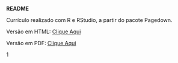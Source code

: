 **README**


Currículo realizado com R e RStudio, a partir do pacote Pagedown.


Versão em HTML: [Clique Aqui](https://wsoaresjr.github.io/curriculo/curriculo_wsoares.html)

Versão em PDF: [Clique Aqui](https://github.com/wsoaresjr/curriculo/blob/main/curriculo_wsoares.pdf)

1


